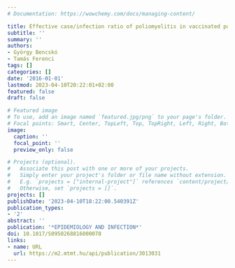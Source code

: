 ```yaml
---
# Documentation: https://wowchemy.com/docs/managing-content/

title: Effective case/infection ratio of poliomyelitis in vaccinated populations
subtitle: ''
summary: ''
authors:
- György Bencskó
- Tamás Ferenci
tags: []
categories: []
date: '2016-01-01'
lastmod: 2023-04-10T20:22:01+02:00
featured: false
draft: false

# Featured image
# To use, add an image named `featured.jpg/png` to your page's folder.
# Focal points: Smart, Center, TopLeft, Top, TopRight, Left, Right, BottomLeft, Bottom, BottomRight.
image:
  caption: ''
  focal_point: ''
  preview_only: false

# Projects (optional).
#   Associate this post with one or more of your projects.
#   Simply enter your project's folder or file name without extension.
#   E.g. `projects = ["internal-project"]` references `content/project/deep-learning/index.md`.
#   Otherwise, set `projects = []`.
projects: []
publishDate: '2023-04-10T18:22:00.540391Z'
publication_types:
- '2'
abstract: ''
publication: '*EPIDEMIOLOGY AND INFECTION*'
doi: 10.1017/S0950268816000078
links:
- name: URL
  url: https://m2.mtmt.hu/api/publication/3013031
---
```

